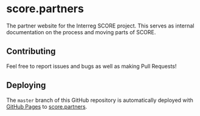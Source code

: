 # score.partners
The partner website for the Interreg SCORE project. This serves as internal documentation on the process and moving parts of SCORE.

## Contributing

Feel free to report issues and bugs as well as making Pull Requests!

## Deploying

The `master` branch of this GitHub repository is automatically deployed with [GitHub Pages](https://pages.github.com) to [score.partners](http://score.partners).
